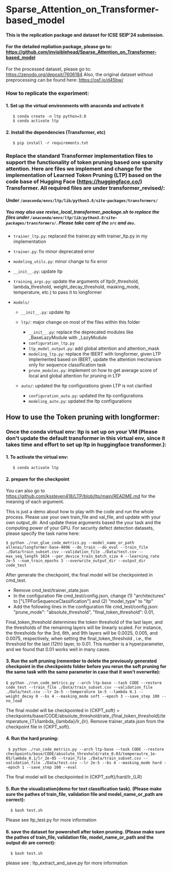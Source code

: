 # Sparse_Attention_on_Transformer-based_model


#### This is the replication package and dataset for ICSE SEIP'24 submission.
#### For the detailed repliation package, please go to: https://github.com/invisiblehead/Sparse_Attention_on_Transformer-based_model
For the processed dataset, please go to: https://zenodo.org/deposit/7606184 Also, the original dataset without preprocessing can be found here: https://osf.io/d45bw/


### How to replicate the experiment:

#### 1. Set up the virtual environments with anaconda and activate it
       $ conda create -n ltp python=3.8
       $ conda activate ltp
#### 2. Install the dependencies (Transformer, etc)
       $ pip install -r requirements.txt
       
### Replace the standard Transformer implementation files to support the functionality of token pruning based one sparsity attention. Here are files we implement and change for the implementation of Learned Token Pruning (LTP) based on the code base of Hugging Face (https://huggingface.co/) Transformer. All required files are under transformer_revised/:

#### Under `/anaconda/envs/ltp/lib/python3.8/site-packages/transformers/`
##### You may also use revise_local_transformer_package.sh to replace the files under `/anaconda/envs/ltp/lib/python3.8/site-packages/transformers/`. Please take care of the `src` and `des`.

* `trainer_ltp.py`: replaced the trainer.py with trainer_ltp.py in my implementation

* `trainer.py`: fix minor deprecated error

* `modeling_utils.py`: minor change to fix error

* `__init__.py`: update ltp 

* `training_args.py`: update the arguments of ltp(lr_threshold, lambda_threshold, weight_decay_threshold, masking_mode, temperature, etc.) to pass it to longformer 

* `models/`

  * `__init__.py`: update ltp
  
  * `ltp/`: major change on most of the files within this folder
  
    * `__init__.py`: replace the deprecated modules like _BaseLazyModule with _LazyModule
    * `configuration_ltp.py` 
    * `ltp_model_output.py`: add global attention and attention_mask
    * `modeling_ltp.py`: replace the IBERT with longformer, given LTP implemented based on IBERT, update the attention mechanism only for sequence classification task
    * `prune_modules.py`: implement on how to get average score of local and global attention for pruning in LTP
    
  * `auto/`: updated the ltp configurations given LTP is not clarified
    * `configuration_auto.py`: updated the ltp configurations
    * `modeling_auto.py`: updated the ltp configurations


## How to use the Token pruning with longformer:

### Once the conda virtual env: ltp is set up on your VM (Please don't update the default transformer in this virtual env, since it takes time and effort to set up ltp in huggingface transformer.):

#### 1. To activate the virtual env:
       $ conda activate ltp
#### 2. prepare for the checkpoint

You can also go to https://github.com/kssteven418/LTP/blob/ltp/main/README.md for the meaning of each argument.

This is just a demo about how to play with the code and run the whole process. Please use your own train_file and val_file, and update with your own output_dir. And update these arguments based the your task and the computing power of your GPU.
For security defect detection datasets, please specify the task name here:

    $ python ./run_glue_code_metrics.py --model_name_or_path allenai/longformer-base-4096 --do_train --do_eval --train_file ./Data/train_subset.csv --validation_file ./Data/test.csv --max_seq_length 1024 --per_device_train_batch_size 4 --learning_rate 2e-5 --num_train_epochs 3 --overwrite_output_dir --output_dir code_test



After generate the checkpoint, the final model will be checkpointed in cmd_test.
* Remove cmd_test/trainer_state.json
* In the configuration file cmd_test/config.json, change (1) "architectures" to ["LTPForSequenceClassification"] and (2) "model_type" to "ltp"
* Add the following lines in the configuration file cmd_test/config.json:  "prune_mode": "absolute_threshold", "final_token_threshold": 0.01,

Final_token_threshold determines the token threshold of the last layer, and the thresholds of the remaining layers will be linearly scaled. For instance, the thresholds for the 3rd, 6th, and 9th layers will be 0.0025, 0.005, and 0.0075, respectively, when setting the final_token_threshold , i.e., the threshold for the last (12th) layer, to 0.01. This number is a hyperparameter, and we found that 0.01 works well in many cases.

#### 3. Run the soft pruning (remember to delete the previously generated checkpoint in the checkpoints folder before you rerun the soft pruning for the same task with the same parameter in case that it won’t overwrite):
    $ python ./run_code_metrics.py --arch ltp-base --task CODE --restore code_test --train_file ./Data/train_subset.csv --validation_file ./Data/test.csv --lr 2e-5 --temperature 1e-5 --lambda 0.1 --weight_decay 0 --bs 4 --masking_mode soft --epoch 3 --save_step 100 --no_load

The final model will be checkpointed in {CKPT_soft} = checkpoints/base/CODE/absolute_threshold/rate_{final_token_threshold}/temperature_{T}/lambda_{lambda}/lr_{lr}. Remove trainer_state.json from the checkpoint file in {CKPT_soft}.

#### 4. Run the hard pruning:
     $ python ./run_code_metrics.py --arch ltp-base --task CODE --restore checkpoints/base/CODE/absolute_threshold/rate_0.03/temperautre_1e-05/lambda_0.1/lr_2e-05 --train_file ./Data/train_subset.csv --validation_file ./Data/test.csv --lr 2e-5 --bs 4 --masking_mode hard --epoch 1 --save_step 100 --eval

The final model will be checkpointed in {CKPT_soft}/hard/lr_{LR}

#### 5. Run the visualization(demo for text classification task). (Please make sure the pathes of train_file, validation file and model_name_or_path are correct):
      $ bash test.sh
Please see ltp_test.py for more information
   

#### 6. save the dataset for powershell after token pruning. (Please make sure the pathes of train_file, validation file, model_name_or_path and the output dir are correct):
      $ bash test.sh
 please see : ltp_extract_and_save.py for more information
